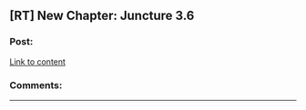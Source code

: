 ## [RT] New Chapter: Juncture 3.6

### Post:

[Link to content](http://junctureserial.blogspot.ca/2015/11/juncture-36.html)

### Comments:

---

